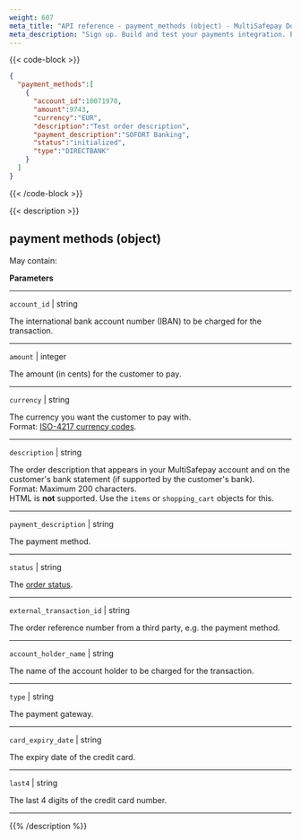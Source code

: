 ```yaml
---
weight: 607
meta_title: "API reference - payment_methods (object) - MultiSafepay Docs"
meta_description: "Sign up. Build and test your payments integration. Explore our products and services. Use our API reference, SDKs, and wrappers. Get support."
---
```

{{< code-block >}}
```json 
{
  "payment_methods":[
    {
      "account_id":10071970,
      "amount":9743,
      "currency":"EUR",
      "description":"Test order description",
      "payment_description":"SOFORT Banking",
      "status":"initialized",
      "type":"DIRECTBANK"
    }
  ]
}
```


{{< /code-block >}}

{{< description >}}
## payment methods (object)

May contain:  

**Parameters**

----------------
`account_id` | string

The international bank account number (IBAN) to be charged for the transaction.             

----------------
`amount` | integer 

The amount (in cents) for the customer to pay.              

----------------
`currency` | string 

The currency you want the customer to pay with.  
Format: [ISO-4217 currency codes](https://www.iso.org/iso-4217-currency-codes.html).

----------------
`description` | string 

The order description that appears in your MultiSafepay account and on the customer's bank statement (if supported by the customer's bank).   
Format: Maximum 200 characters.   
HTML is **not** supported. Use the `items` or `shopping_cart` objects for this.

----------------
`payment_description` | string

The payment method.

----------------
`status` | string 

The [order status](/payments/multisafepay-statuses/). 

----------------
`external_transaction_id` | string

The order reference number from a third party, e.g. the payment method.

----------------
`account_holder_name` | string

The name of the account holder to be charged for the transaction.

----------------
`type` | string 

The payment gateway.    

----------------
`card_expiry_date` | string 

The expiry date of the credit card.    

----------------
`last4` | string 

The last 4 digits of the credit card number.    

----------------


{{% /description %}}